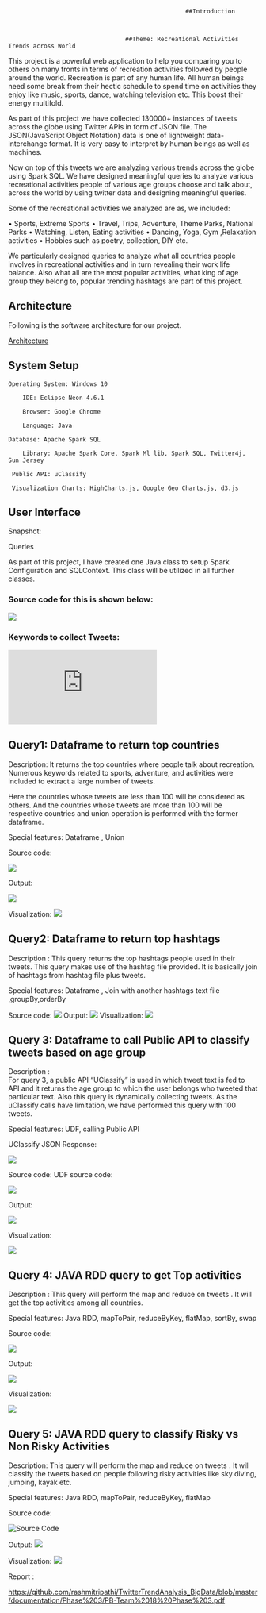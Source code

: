                                                       ##Introduction



                                     ##Theme: Recreational Activities Trends across World

This project is a powerful web application to help you comparing you to others on many fronts in terms of recreation activities followed by people around the world. Recreation is part of any human life. All human beings need some break from their hectic schedule to spend time on activities they enjoy like music, sports, dance, watching television etc. This boost their energy multifold. 

As part of this project we have collected 130000+ instances of tweets across the globe using Twitter APIs in form of JSON file. The JSON(JavaScript Object Notation) data is one of lightweight data-interchange format. It is very easy to interpret by human beings as well as machines.

Now on top of this tweets we are analyzing various trends across the globe using Spark SQL.
We have designed meaningful queries to analyze various recreational activities people of various age groups choose and talk about, across the world by using twitter data
and designing meaningful queries. 

Some of the recreational activities we analyzed are as, we included:

•	Sports, Extreme Sports
•	Travel, Trips, Adventure, Theme Parks, National Parks
•	Watching, Listen, Eating activities
•	Dancing, Yoga, Gym ,Relaxation activities
•	Hobbies such as poetry, collection, DIY etc. 


We particularly designed queries to analyze what all countries people involves in recreational activities and in turn revealing their work life balance. Also what all are the most popular activities, what king of age group they belong to, popular trending hashtags are part of this project.

## Architecture

Following is the software architecture for our project.



[Architecture](https://github.com/rashmitripathi/TwitterTrendAnalysis_BigData/blob/master/documentation/architecture.jpg)



## System Setup


  	Operating System: Windows 10	

		IDE: Eclipse Neon 4.6.1

		Browser: Google Chrome

		Language: Java
                            
    Database: Apache Spark SQL

		Library: Apache Spark Core, Spark Ml lib, Spark SQL, Twitter4j, Sun Jersey
                           
     Public API: uClassify

     Visualization Charts: HighCharts.js, Google Geo Charts.js, d3.js

                           



## User Interface

Snapshot:


Queries


As part of this project, I have created one Java class to setup Spark Configuration and SQLContext. This class will be utilized in all further classes.

### Source code for this is shown below:

 ![](https://github.com/rashmitripathi/TwitterTrendAnalysis_BigData/blob/master/documentation/Phase%202/SparkCOnf.JPG)





### Keywords to collect Tweets: 
 
 ![KeyWords](https://github.com/rashmitripathi/TwitterTrendAnalysis_BigData/blob/master/documentation/Phase%202/KeywordsList.java)



## Query1: Dataframe to return top countries
 
Description: It returns the top countries where people talk about recreation.
Numerous keywords related to sports, adventure, and activities were included to extract a large number of tweets.

Here the countries whose tweets are less than 100 will be considered as others.
And the countries whose tweets are more than 100 will be respective countries and union operation is performed with the former dataframe.

Special features: Dataframe , Union

Source code:

![](https://github.com/rashmitripathi/TwitterTrendAnalysis_BigData/blob/master/documentation/query1/query1.JPG)

Output:

![](https://github.com/rashmitripathi/TwitterTrendAnalysis_BigData/blob/master/documentation/query1/query1countrywiseoutput.JPG)

Visualization:
![](https://github.com/rashmitripathi/TwitterTrendAnalysis_BigData/blob/master/documentation/Phase%203/country.jpg)


## Query2: Dataframe to return top hashtags

 
Description :  This query returns the top hashtags people used in their tweets.
This query makes use of the hashtag file provided. It is basically join of hashtags from hashtag file plus tweets.

Special features: Dataframe , Join with another hashtags text file ,groupBy,orderBy

Source code:
![](https://github.com/rashmitripathi/TwitterTrendAnalysis_BigData/blob/master/documentation/query2/query2hashtags.JPG)
Output:
![](https://github.com/rashmitripathi/TwitterTrendAnalysis_BigData/blob/master/documentation/query2/query2hashtagsoutput.JPG)
Visualization:
![](https://github.com/rashmitripathi/TwitterTrendAnalysis_BigData/blob/master/documentation/Phase%203/hashtags.jpg)
 

## Query 3: Dataframe to call Public API to classify tweets based                 on age group
 
Description :  
For query 3, a public API “UClassify” is used in which tweet text is fed to API and it returns the age group to which  the user belongs who tweeted that particular text. Also this query is dynamically collecting tweets. As the uClassify calls have limitation, we have performed this query with 100 tweets. 

Special features: UDF, calling Public API

UClassify JSON Response:

 ![](https://github.com/rashmitripathi/TwitterTrendAnalysis_BigData/blob/master/documentation/query3/uclassifyjsonresponse.JPG)

Source code: UDF source code:

![](https://github.com/rashmitripathi/TwitterTrendAnalysis_BigData/blob/master/documentation/query3/query3udf3.JPG)
 


Output:

![](https://github.com/rashmitripathi/TwitterTrendAnalysis_BigData/blob/master/documentation/query3/query3agegroupoutput.JPG)
 

Visualization:

 ![](https://github.com/rashmitripathi/TwitterTrendAnalysis_BigData/blob/master/documentation/Phase%203/agegroup.jpg)


## Query 4: JAVA RDD query to get Top activities


Description :  This query will perform the map and reduce on tweets . It will get the top activities among all countries.

Special features:  Java RDD, mapToPair, reduceByKey, flatMap, sortBy, swap


Source code:

 ![](https://github.com/rashmitripathi/TwitterTrendAnalysis_BigData/blob/master/documentation/query4/query4final.JPG)



Output:

 ![](https://github.com/rashmitripathi/TwitterTrendAnalysis_BigData/blob/master/documentation/query4/query4popularwordsoutput.JPG)



Visualization:

![](https://github.com/rashmitripathi/TwitterTrendAnalysis_BigData/blob/master/documentation/Phase%203/popularwords.JPG)
 


## Query 5: JAVA RDD query to classify Risky vs Non Risky Activities

Description:  This query will perform the map and reduce on tweets . It will classify the tweets based on people following risky activities like sky diving, jumping, kayak etc.

Special features: Java RDD, mapToPair, reduceByKey, flatMap

Source code:
 
![Source Code](https://github.com/rashmitripathi/TwitterTrendAnalysis_BigData/blob/master/documentation/query5/query5risk.JPG)


Output:
![](https://github.com/rashmitripathi/TwitterTrendAnalysis_BigData/blob/master/documentation/query5/query5output.JPG)

Visualization:
![](https://github.com/rashmitripathi/TwitterTrendAnalysis_BigData/blob/master/documentation/Phase%203/riskyvsnonrisky.jpg)
 

Report : 

https://github.com/rashmitripathi/TwitterTrendAnalysis_BigData/blob/master/documentation/Phase%203/PB-Team%2018%20Phase%203.pdf

